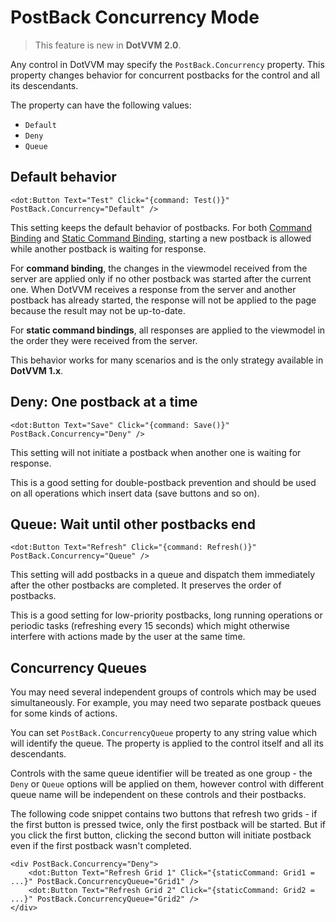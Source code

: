# PostBack Concurrency Mode

> This feature is new in **DotVVM 2.0**. 

Any control in DotVVM may specify the `PostBack.Concurrency` property. This property changes behavior for concurrent postbacks for the control and all its descendants.

The property can have the following values: 

* `Default`
* `Deny`
* `Queue`

## Default behavior

```DOTHTML
<dot:Button Text="Test" Click="{command: Test()}" PostBack.Concurrency="Default" />
``` 

This setting keeps the default behavior of postbacks. For both [Command Binding](/docs/tutorials/basics-command-binidng/{branch}) and [Static Command Binding](/docs/tutorials/basics-static-command-binidng/{branch}), starting a new postback is allowed while another postback is waiting for response. 

For __command binding__, the changes in the viewmodel received from the server are applied only if no other postback was started after the current one. When DotVVM receives a response from the server and another postback has already started, the response will not be applied to the page because the result may not be up-to-date. 

For __static command bindings__, all responses are applied to the viewmodel in the order they were received from the server.

This behavior works for many scenarios and is the only strategy available in **DotVVM 1.x**.

## Deny: One postback at a time

```DOTHTML
<dot:Button Text="Save" Click="{command: Save()}" PostBack.Concurrency="Deny" />
``` 

This setting will not initiate a postback when another one is waiting for response. 

This is a good setting for double-postback prevention and should be used on all operations which insert data (save buttons and so on).

## Queue: Wait until other postbacks end

```DOTHTML
<dot:Button Text="Refresh" Click="{command: Refresh()}" PostBack.Concurrency="Queue" />
``` 

This setting will add postbacks in a queue and dispatch them immediately after the other postbacks are completed. It preserves the order of postbacks.

This is a good setting for low-priority postbacks, long running operations or periodic tasks (refreshing every 15 seconds) which might otherwise interfere with actions made by the user at the same time.

## Concurrency Queues

You may need several independent groups of controls which may be used simultaneously. For example, you may need two separate postback queues for some kinds of actions.

You can set `PostBack.ConcurrencyQueue` property to any string value which will identify the queue. The property is applied to the control itself and all its descendants. 

Controls with the same queue identifier will be treated as one group - the `Deny` or `Queue` options will be applied on them, however control with different queue name will be independent on these controls and their postbacks.

The following code snippet contains two buttons that refresh two grids - if the first button is pressed twice, only the first postback will be started. But if you click the first button, clicking the second button will initiate postback even if the first postback wasn't completed. 

```DOTHTML
<div PostBack.Concurrency="Deny">
    <dot:Button Text="Refresh Grid 1" Click="{staticCommand: Grid1 = ...}" PostBack.ConcurrencyQueue="Grid1" />
    <dot:Button Text="Refresh Grid 2" Click="{staticCommand: Grid2 = ...}" PostBack.ConcurrencyQueue="Grid2" />
</div>
```

